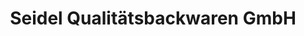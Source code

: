 ---
title: "Seidel Qualitätsbackwaren GmbH"
url: /ilsede/seidel-qualitaetsbackwaren-gmbh/
shop: Bäckerei
---